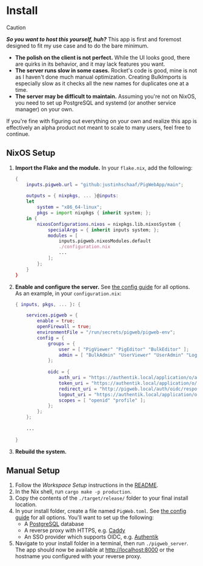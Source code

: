 # Install

> [!CAUTION]
> ***So you want to host this yourself, huh?*** This app is first and foremost designed to fit my use case and to do the bare minimum.
>
> - **The polish on the client is not perfect.** While the UI looks good, there are quirks in its behavior, and it may lack features you want.
> - **The server runs slow in some cases.** Rocket's code is good, mine is not as I haven't done much manual optimization. Creating BulkImports is especially slow as it checks all the new names for duplicates one at a time.
> - **The server may be difficult to maintain.** Assuming you're not on NixOS, you need to set up PostgreSQL and systemd (or another service manager) on your own.
>
> If you're fine with figuring out everything on your own and realize this app is effectively an alpha product not meant to scale to many users, feel free to continue.

## NixOS Setup

1. **Import the Flake and the module.** In your `flake.nix`, add the following:

    ```nix
    {
        inputs.pigweb.url = "github:justinhschaaf/PigWebApp/main";
        
        outputs = { nixpkgs, ... }@inputs:
        let
            system = "x86_64-linux";
            pkgs = import nixpkgs { inherit system; };
        in {
            nixosConfigurations.nixos = nixpkgs.lib.nixosSystem {
                specialArgs = { inherit inputs system; };
                modules = [
                    inputs.pigweb.nixosModules.default
                    ./configuration.nix
                    ...
                ];
            };
        }
    }
    ```

2. **Enable and configure the server.** See [the config guide](Config.md) for all options. As an example, in your `configuration.nix`:

    ```nix
    { inputs, pkgs, ... }: {
    
        services.pigweb = {
            enable = true;
            openFirewall = true;
            environmentFile = "/run/secrets/pigweb/pigweb-env";
            config = {
                groups = {
                    user = [ "PigViewer" "PigEditor" "BulkEditor" ];
                    admin = [ "BulkAdmin" "UserViewer" "UserAdmin" "LogViewer"];
                };
                
                oidc = {
                    auth_uri = "https://authentik.local/application/o/authorize/";
                    token_uri = "https://authentik.local/application/o/token/";
                    redirect_uri = "http://pigweb.local/auth/oidc/response";
                    logout_uri = "https://authentik.local/application/o/pigweb-indev/end-session/";
                    scopes = [ "openid" "profile" ];
                };
            };
        };
        
        ...
        
    }
    ```

3. **Rebuild the system.**

## Manual Setup

1. Follow the *Workspace Setup* instructions in the [README](../README.md).
2. In the Nix shell, run `cargo make -p production`.
3. Copy the contents of the `./target/release/` folder to your final install location.
4. In your install folder, create a file named `PigWeb.toml`. See [the config guide](Config.md) for all options. You'll want to set up the following:
    - A [PostgreSQL](https://www.postgresql.org/) database
    - A reverse proxy with HTTPS, e.g. [Caddy](https://caddyserver.com/)
    - An SSO provider which supports OIDC, e.g. [Authentik](https://goauthentik.io/)
5. Navigate to your install folder in a terminal, then run `./pigweb_server`. The app should now be available at <http://localhost:8000> or the hostname you configured with your reverse proxy.
